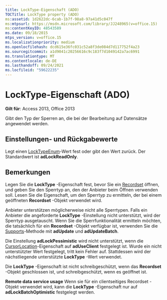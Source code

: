 ```yaml
---
title: LockType-Eigenschaft (ADO)
TOCTitle: LockType property (ADO)
ms:assetid: 1d2622dc-6cab-1b7f-98a8-97a41d5c047f
ms:mtpsurl: https://msdn.microsoft.com/library/JJ248965(v=office.15)
ms:contentKeyID: 48543589
ms.date: 09/18/2015
mtps_version: v=office.15
ms.localizationpriority: medium
ms.openlocfilehash: dcd615e36fc031c52a8f3de084d7d117752f4a23
ms.sourcegitcommit: a1d9041c20256616c9c183f7d1049142a7ac6991
ms.translationtype: MT
ms.contentlocale: de-DE
ms.lasthandoff: 09/24/2021
ms.locfileid: "59622235"
---
```

# <a name="locktype-property-ado"></a>LockType-Eigenschaft (ADO)


**Gilt für**: Access 2013, Office 2013

Gibt den Typ der Sperren an, die bei der Bearbeitung auf Datensätze angewendet werden.

## <a name="settings-and-return-values"></a>Einstellungen- und Rückgabewerte

Legt einen [LockTypeEnum](locktypeenum.md)-Wert fest oder gibt den Wert zurück. Der Standardwert ist **adLockReadOnly**.

## <a name="remarks"></a>Bemerkungen

Legen Sie die **LockType** -Eigenschaft fest, bevor Sie ein [Recordset](recordset-object-ado.md) öffnen, und geben Sie den Sperrtyp an, den der Anbieter beim Öffnen verwenden soll. Lesen Sie die Eigenschaft, um den Sperrtyp zu ermitteln, der bei einem geöffneten **Recordset** -Objekt verwendet wird.

Anbieter unterstützen möglicherweise nicht alle Sperrtypen. Falls ein Anbieter die angeforderte **LockType** -Einstellung nicht unterstützt, wird der Sperrtyp ausgetauscht. Wenn Sie die Sperrfunktionalität ermitteln möchten, die tatsächlich für ein **Recordset** -Objekt verfügbar ist, verwenden Sie die [Supports](supports-method-ado.md)-Methode mit **adUpdate** und **adUpdateBatch**.

Die Einstellung **adLockPessimistic** wird nicht unterstützt, wenn die [CursorLocation](cursorlocation-property-ado.md)-Eigenschaft auf **adUseClient** festgelegt ist. Wurde ein nicht unterstützter Wert festgelegt, tritt kein Fehler auf. Stattdessen wird der nächstliegende unterstützte **LockType** -Wert verwendet.

Die **LockType** -Eigenschaft ist nicht schreibgeschützt, wenn das **Recordset** -Objekt geschlossen ist, und schreibgeschützt, wenn es geöffnet ist.

**Remote data service usage** Wenn sie für ein clientseitiges Recordset -Objekt verwendet wird, kann die **LockType** -Eigenschaft nur auf **adLockBatchOptimistic** festgelegt werden.

